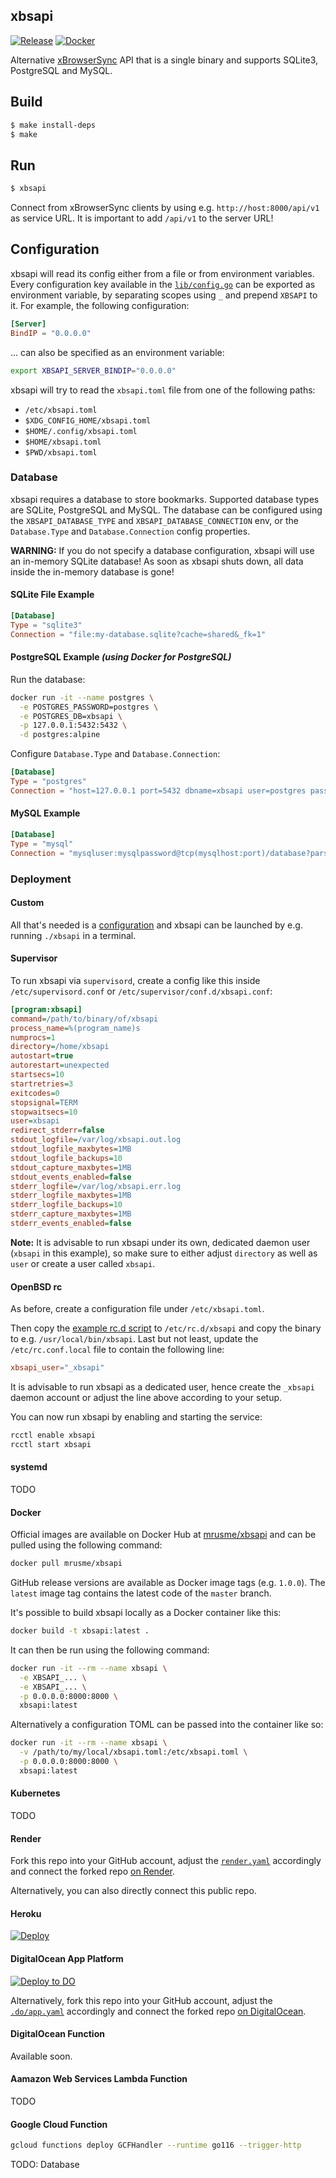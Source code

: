 xbsapi
------
[![Release](https://github.com/mrusme/xbsapi/actions/workflows/release.yml/badge.svg)](https://github.com/mrusme/xbsapi/releases)
[![Docker](https://github.com/mrusme/xbsapi/actions/workflows/docker.yml/badge.svg)](https://hub.docker.com/r/mrusme/xbsapi)

Alternative [xBrowserSync](https://www.xbrowsersync.org/) API that is a single 
binary and supports SQLite3, PostgreSQL and MySQL.


## Build

```sh
$ make install-deps
$ make
```


## Run

```sh
$ xbsapi
```

Connect from xBrowserSync clients by using e.g. `http://host:8000/api/v1` as 
service URL. It is important to add `/api/v1` to the server URL!


## Configuration

xbsapi will read its config either from a file or from environment
variables. Every configuration key available in the 
[`lib/config.go`](lib/config.go) can be exported as
environment variable, by separating scopes using `_` and prepend `XBSAPI` to
it. For example, the following configuration:

```toml
[Server]
BindIP = "0.0.0.0"
```

... can also be specified as an environment variable:

```sh
export XBSAPI_SERVER_BINDIP="0.0.0.0"
```

xbsapi will try to read the `xbsapi.toml` file from one of the following
paths:

- `/etc/xbsapi.toml`
- `$XDG_CONFIG_HOME/xbsapi.toml`
- `$HOME/.config/xbsapi.toml`
- `$HOME/xbsapi.toml`
- `$PWD/xbsapi.toml`


### Database

xbsapi requires a database to store bookmarks. Supported database types are 
SQLite, PostgreSQL and MySQL. The database can be configured using the 
`XBSAPI_DATABASE_TYPE` and `XBSAPI_DATABASE_CONNECTION` env,
or the `Database.Type` and `Database.Connection` config properties.

**WARNING:** If you do not specify a database configuration, xbsapi will use
an in-memory SQLite database! As soon as xbsapi shuts down, all data
inside the in-memory database is gone!


#### SQLite File Example

```toml
[Database]
Type = "sqlite3"
Connection = "file:my-database.sqlite?cache=shared&_fk=1"
```


#### PostgreSQL Example *(using Docker for PostgreSQL)*

Run the database:

```sh
docker run -it --name postgres \
  -e POSTGRES_PASSWORD=postgres \
  -e POSTGRES_DB=xbsapi \
  -p 127.0.0.1:5432:5432 \
  -d postgres:alpine
```

Configure `Database.Type` and `Database.Connection`:

```toml
[Database]
Type = "postgres"
Connection = "host=127.0.0.1 port=5432 dbname=xbsapi user=postgres password=postgres"
```


#### MySQL Example

```toml
[Database]
Type = "mysql"
Connection = "mysqluser:mysqlpassword@tcp(mysqlhost:port)/database?parseTime=true"
```


### Deployment

#### Custom

All that's needed is a [configuration](#configuration) and xbsapi can be
launched by e.g. running `./xbsapi` in a terminal.


#### Supervisor

To run xbsapi via `supervisord`, create a config like this inside
`/etc/supervisord.conf` or `/etc/supervisor/conf.d/xbsapi.conf`:

```ini
[program:xbsapi]
command=/path/to/binary/of/xbsapi
process_name=%(program_name)s
numprocs=1
directory=/home/xbsapi
autostart=true
autorestart=unexpected
startsecs=10
startretries=3
exitcodes=0
stopsignal=TERM
stopwaitsecs=10
user=xbsapi
redirect_stderr=false
stdout_logfile=/var/log/xbsapi.out.log
stdout_logfile_maxbytes=1MB
stdout_logfile_backups=10
stdout_capture_maxbytes=1MB
stdout_events_enabled=false
stderr_logfile=/var/log/xbsapi.err.log
stderr_logfile_maxbytes=1MB
stderr_logfile_backups=10
stderr_capture_maxbytes=1MB
stderr_events_enabled=false
```

**Note:** It is advisable to run xbsapi under its own, dedicated daemon
user (`xbsapi` in this example), so make sure to either adjust `directory`
as well as `user` or create a user called `xbsapi`.


#### OpenBSD rc

As before, create a configuration file under `/etc/xbsapi.toml`.

Then copy the [example rc.d script](examples/etc/rc.d/xbsapi) to
`/etc/rc.d/xbsapi` and copy the binary to e.g.
`/usr/local/bin/xbsapi`. Last but not least, update the `/etc/rc.conf.local`
file to contain the following line:

```conf
xbsapi_user="_xbsapi"
```

It is advisable to run xbsapi as a dedicated user, hence create the
`_xbsapi` daemon account or adjust the line above according to your setup.

You can now run xbsapi by enabling and starting the service:

```sh
rcctl enable xbsapi
rcctl start xbsapi
```


#### systemd

TODO


#### Docker

Official images are available on Docker Hub at 
[mrusme/xbsapi](https://hub.docker.com/r/mrusme/xbsapi) 
and can be pulled using the following command:

```sh
docker pull mrusme/xbsapi
```

GitHub release versions are available as Docker image tags (e.g. `1.0.0`). 
The `latest` image tag contains the latest code of the `master` branch.

It's possible to build xbsapi locally as a Docker container like this:

```sh
docker build -t xbsapi:latest . 
```

It can then be run using the following command:

```sh
docker run -it --rm --name xbsapi \
  -e XBSAPI_... \
  -e XBSAPI_... \
  -p 0.0.0.0:8000:8000 \
  xbsapi:latest
```

Alternatively a configuration TOML can be passed into the container like so:

```sh
docker run -it --rm --name xbsapi \
  -v /path/to/my/local/xbsapi.toml:/etc/xbsapi.toml \
  -p 0.0.0.0:8000:8000 \
  xbsapi:latest
```


#### Kubernetes

TODO


#### Render

Fork this repo into your GitHub account, adjust the
[`render.yaml`](render.yaml) accordingly and connect the forked repo [on
Render](https://dashboard.render.com/select-repo?type=blueprint).

Alternatively, you can also directly connect this public repo.


#### Heroku

[![Deploy](https://www.herokucdn.com/deploy/button.svg)](https://heroku.com/deploy?template=https://github.com/mrusme/xbsapi)


#### DigitalOcean App Platform

[![Deploy to DO](https://www.deploytodo.com/do-btn-blue-ghost.svg)](https://cloud.digitalocean.com/apps/new?repo=https://github.com/mrusme/xbsapi/tree/master&refcode=9d48825ddae1)
  
Alternatively, fork this repo into your GitHub account, adjust the
[`.do/app.yaml`](.do/app.yaml) accordingly and connect the forked repo [on
DigitalOcean](https://cloud.digitalocean.com/apps/new).


#### DigitalOcean Function

Available soon.


#### Aamazon Web Services Lambda Function

TODO


#### Google Cloud Function

```sh
gcloud functions deploy GCFHandler --runtime go116 --trigger-http
```

TODO: Database


